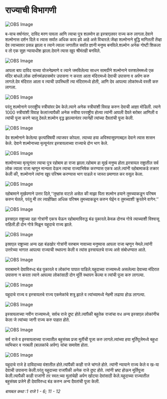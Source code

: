 # ‌‌राज्याची विभागणी

![OBS Image](https://cdn.door43.org/obs/jpg/360px/obs-en-18-01.jpg)

‌‌‌ब-याच वर्षानंतर, दाविद मरण पावला आणि त्याचा पुत्र शलमोन हा इस्त्राएलवर राज्य करु लागला.‌‌‌देवाने शल्मोनास दर्शन दिले व त्यास सर्वात अधिक काय हवे आहे असे विचारले.‌‌‌जेंव्हा शल्मोनाने बुद्धि मागितली तेंव्हा देव त्याच्यावर प्रसन्न झाला व त्याने त्याला जगातील सर्वांत ज्ञानी मनुष्य बनविले.‌‌‌शल्मोन अनेक गोष्टी शिकला व तो एक सुज्ञ न्यायाधीश झाला.‌‌‌देवाने त्यास खूप श्रीमंतही बनविले.

![OBS Image](https://cdn.door43.org/obs/jpg/360px/obs-en-18-02.jpg)

‌‌‌आपला बाप दाविद याच्या योजनेप्रमाणे व  त्याने जमविलेल्या साधन सामग्रीने शल्मोनाने यरुशलेममध्ये एक मंदिर बांधले.‌‌लोक दर्शनमंडपासमोर उपासना न करता आता मंदिरामध्ये देवाची उपासना व अर्पण करु लागले.‌‌‌देव मंदिरात आला व त्याची उपस्थिती त्या मंदिरामध्ये होती, आणि देव आपल्या लोकांमध्ये वस्ती करु लागला.

![OBS Image](https://cdn.door43.org/obs/jpg/360px/obs-en-18-03.jpg)

‌‌‌परंतू शल्मोनाने परराष्ट्रीय स्त्रीयांवर प्रेम केले.‌‌‌त्याने अनेक स्त्रीयांशी विवाह करुन देवाची आज्ञा मोडिली. त्याने 1000 स्त्रीयांशी विवाह केला!‌‌‌त्यापैकी अनेक स्त्रीया परराष्ट्रीय होत्या त्यांनी आपली दैवते बरोबर आणिली व त्यांची पूजा करणे चालू ठेवले.‌‌‌शल्मोन वृद्ध झाल्यानंतर त्यानेही त्यांच्या दैवतांची पूजा केली.

![OBS Image](https://cdn.door43.org/obs/jpg/360px/obs-en-18-04.jpg)

‌‌‌देव शल्मोनाने केलेल्या कृत्यांविषयी त्याजवर कोपला. त्याच्या हया अविश्वासूपणाबद्दल देवाने त्यास शासन केले. देवाने शल्मोनाच्या मृत्यूनंतर इस्त्रायलाच्या राज्याचे दोन भाग केले.

![OBS Image](https://cdn.door43.org/obs/jpg/360px/obs-en-18-05.jpg)

‌‌‌शल्मोनाच्या मृत्यूनंतर त्याचा पुत्र रहोबाम हा राजा झाला.‌‌‌रहोबाम हा मूर्ख मनुष्य होता.‌‌‌इस्त्रायल राष्ट्रातील सर्व लोक त्याला राजा म्हणून मान्यता देऊन त्याचा राज्याभिषेक करण्यास एकत्र आले.‌‌‌त्यांनी रहोबामाकडे तक्रार केली की, शल्मोनाने त्यांना खूप परिश्रम करण्यास भाग पाडले व जास्त प्रमाणात कर वसूल केला.

![OBS Image](https://cdn.door43.org/obs/jpg/360px/obs-en-18-06.jpg)

‌‌‌रहोबामाने मूर्खपणाने उत्तर दिले,‘‘तुम्हांस वाटले असेल की माझा पिता शल्मोन हयाने तुमच्याकडून परिश्रम करुन घेतले, परंतु मी तर त्याहीपेक्षा अधिक परिश्रम तुमच्याकडून करुन घेईन व तुमच्याशी क्रूरतेने वागेन.’’

![OBS Image](https://cdn.door43.org/obs/jpg/360px/obs-en-18-07.jpg)

‌‌‌इस्त्राएल राष्ट्राच्या दहा गोत्रांनी एकत्र येऊन रहोबामाविरुद्ध बंड पुकारले.‌‌‌केवळ दोनच गोत्रे त्याच्याशी विश्वासू राहिली.‌‌‌ही दोन गोत्रे मिळून यहूदाचे राज्य झाले.

![OBS Image](https://cdn.door43.org/obs/jpg/360px/obs-en-18-08.jpg)

‌‌‌इस्राएल राष्ट्राच्या अन्य दहा बंडखोर गोत्रांनी यरुबाम नावाच्या मनुष्यास आपला राजा म्हणून नेमले.‌‌‌त्यांनी उत्तरेच्या भागात आपल्या राज्याची स्थापना केली व त्यांस इस्त्रायलचे राज्य असे संबोधण्यात आले.

![OBS Image](https://cdn.door43.org/obs/jpg/360px/obs-en-18-09.jpg)

‌‌‌यराबामाने देवाविरुध्द बंड पुकारले व लोकांना पापात पाडिले.‌‌‌यहूदाच्या राज्यामध्ये असलेल्या देवाच्या मंदिरात उपासना न करता त्याने आपल्या लोकांसाठी दोन मूर्ति स्थापन केल्या व त्यांची पूजा करु लागल्या.

![OBS Image](https://cdn.door43.org/obs/jpg/360px/obs-en-18-10.jpg)

‌‌‌यहूदाचे राज्य व इस्त्रायलचे राज्य एकमेकांचे शत्रू झाले व त्यांच्यामध्ये नेहमी लढाया होऊ लागल्या.

![OBS Image](https://cdn.door43.org/obs/jpg/360px/obs-en-18-11.jpg)

‌‌इ‌स्त्रायलाच्या नवीन राज्यामध्ये, सर्वच राजे दुष्ट होते.‌‌‌त्यांपैकी बहुतेक राजांचा वध अन्य इस्त्राएल लोकांनीच केला जे त्यांच्या जागी राज्य करु पाहात होते.

![OBS Image](https://cdn.door43.org/obs/jpg/360px/obs-en-18-12.jpg)

‌‌‌सर्व राजे व इस्त्रायलाच्या राज्यातील बहुसंख्य प्रजा मूर्तीची पूजा करु लागले.‌‌‌त्यांच्या हया मूर्तिपूजेमध्ये बहुधा व्यभिचार व नरबली (बालकांचे अर्पण) यांचा समावेश होता.

![OBS Image](https://cdn.door43.org/obs/jpg/360px/obs-en-18-13.jpg)

‌‌‌यहूदाचे राजे हे दाविदाच्या वंशातील होते.‌‌‌त्यांपैकी काही राजे चांगले होते. त्यांनी न्यायाने राज्य केले व ख-या देवाची उपासना केली.‌‌‌परंतु यहूदाच्या राजांपैकी अनेक राजे दुष्ट होते. त्यांनी भ्रष्ट होऊन मूर्तिपूजा केली.‌‌‌त्यापैकी काही राजांनी तर स्वत:च्या मुलांचेही अर्पण खोटया देवांसाठी केले.‌‌‌यहूदाच्या राज्यातील बहुसंख्य प्रजेने ही देवाविरुध्द बंड करुन अन्य दैवतांची पूजा केली.

_‌‌‌बायबल कथा :‌‌‌1 राजे 1 - 6; 11 - 12_